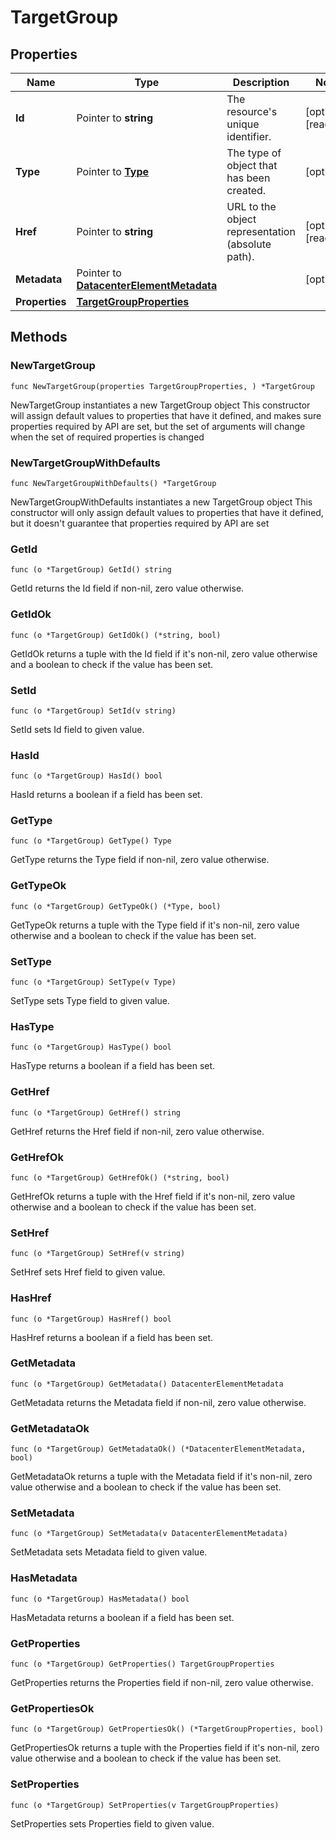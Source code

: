 # TargetGroup

## Properties

|Name | Type | Description | Notes|
|------------ | ------------- | ------------- | -------------|
|**Id** | Pointer to **string** | The resource&#39;s unique identifier. | [optional] [readonly] |
|**Type** | Pointer to [**Type**](Type.md) | The type of object that has been created. | [optional] |
|**Href** | Pointer to **string** | URL to the object representation (absolute path). | [optional] [readonly] |
|**Metadata** | Pointer to [**DatacenterElementMetadata**](DatacenterElementMetadata.md) |  | [optional] |
|**Properties** | [**TargetGroupProperties**](TargetGroupProperties.md) |  | |

## Methods

### NewTargetGroup

`func NewTargetGroup(properties TargetGroupProperties, ) *TargetGroup`

NewTargetGroup instantiates a new TargetGroup object
This constructor will assign default values to properties that have it defined,
and makes sure properties required by API are set, but the set of arguments
will change when the set of required properties is changed

### NewTargetGroupWithDefaults

`func NewTargetGroupWithDefaults() *TargetGroup`

NewTargetGroupWithDefaults instantiates a new TargetGroup object
This constructor will only assign default values to properties that have it defined,
but it doesn't guarantee that properties required by API are set

### GetId

`func (o *TargetGroup) GetId() string`

GetId returns the Id field if non-nil, zero value otherwise.

### GetIdOk

`func (o *TargetGroup) GetIdOk() (*string, bool)`

GetIdOk returns a tuple with the Id field if it's non-nil, zero value otherwise
and a boolean to check if the value has been set.

### SetId

`func (o *TargetGroup) SetId(v string)`

SetId sets Id field to given value.

### HasId

`func (o *TargetGroup) HasId() bool`

HasId returns a boolean if a field has been set.

### GetType

`func (o *TargetGroup) GetType() Type`

GetType returns the Type field if non-nil, zero value otherwise.

### GetTypeOk

`func (o *TargetGroup) GetTypeOk() (*Type, bool)`

GetTypeOk returns a tuple with the Type field if it's non-nil, zero value otherwise
and a boolean to check if the value has been set.

### SetType

`func (o *TargetGroup) SetType(v Type)`

SetType sets Type field to given value.

### HasType

`func (o *TargetGroup) HasType() bool`

HasType returns a boolean if a field has been set.

### GetHref

`func (o *TargetGroup) GetHref() string`

GetHref returns the Href field if non-nil, zero value otherwise.

### GetHrefOk

`func (o *TargetGroup) GetHrefOk() (*string, bool)`

GetHrefOk returns a tuple with the Href field if it's non-nil, zero value otherwise
and a boolean to check if the value has been set.

### SetHref

`func (o *TargetGroup) SetHref(v string)`

SetHref sets Href field to given value.

### HasHref

`func (o *TargetGroup) HasHref() bool`

HasHref returns a boolean if a field has been set.

### GetMetadata

`func (o *TargetGroup) GetMetadata() DatacenterElementMetadata`

GetMetadata returns the Metadata field if non-nil, zero value otherwise.

### GetMetadataOk

`func (o *TargetGroup) GetMetadataOk() (*DatacenterElementMetadata, bool)`

GetMetadataOk returns a tuple with the Metadata field if it's non-nil, zero value otherwise
and a boolean to check if the value has been set.

### SetMetadata

`func (o *TargetGroup) SetMetadata(v DatacenterElementMetadata)`

SetMetadata sets Metadata field to given value.

### HasMetadata

`func (o *TargetGroup) HasMetadata() bool`

HasMetadata returns a boolean if a field has been set.

### GetProperties

`func (o *TargetGroup) GetProperties() TargetGroupProperties`

GetProperties returns the Properties field if non-nil, zero value otherwise.

### GetPropertiesOk

`func (o *TargetGroup) GetPropertiesOk() (*TargetGroupProperties, bool)`

GetPropertiesOk returns a tuple with the Properties field if it's non-nil, zero value otherwise
and a boolean to check if the value has been set.

### SetProperties

`func (o *TargetGroup) SetProperties(v TargetGroupProperties)`

SetProperties sets Properties field to given value.



